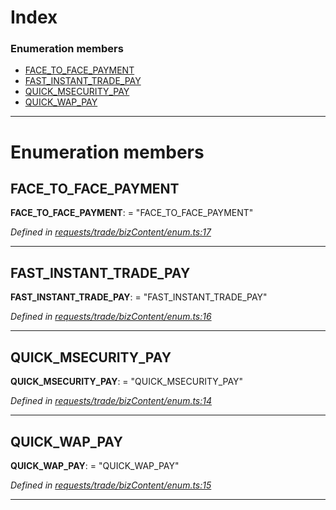 

# Index

### Enumeration members

* [FACE_TO_FACE_PAYMENT](_requests_trade_bizcontent_enum_.eproductcode.md#face_to_face_payment)
* [FAST_INSTANT_TRADE_PAY](_requests_trade_bizcontent_enum_.eproductcode.md#fast_instant_trade_pay)
* [QUICK_MSECURITY_PAY](_requests_trade_bizcontent_enum_.eproductcode.md#quick_msecurity_pay)
* [QUICK_WAP_PAY](_requests_trade_bizcontent_enum_.eproductcode.md#quick_wap_pay)

---

# Enumeration members

<a id="face_to_face_payment"></a>

##  FACE_TO_FACE_PAYMENT

**FACE_TO_FACE_PAYMENT**:  = "FACE_TO_FACE_PAYMENT"

*Defined in [requests/trade/bizContent/enum.ts:17](https://github.com/yc-node-typescript/alipay/blob/698a611/src/requests/trade/bizContent/enum.ts#L17)*

___
<a id="fast_instant_trade_pay"></a>

##  FAST_INSTANT_TRADE_PAY

**FAST_INSTANT_TRADE_PAY**:  = "FAST_INSTANT_TRADE_PAY"

*Defined in [requests/trade/bizContent/enum.ts:16](https://github.com/yc-node-typescript/alipay/blob/698a611/src/requests/trade/bizContent/enum.ts#L16)*

___
<a id="quick_msecurity_pay"></a>

##  QUICK_MSECURITY_PAY

**QUICK_MSECURITY_PAY**:  = "QUICK_MSECURITY_PAY"

*Defined in [requests/trade/bizContent/enum.ts:14](https://github.com/yc-node-typescript/alipay/blob/698a611/src/requests/trade/bizContent/enum.ts#L14)*

___
<a id="quick_wap_pay"></a>

##  QUICK_WAP_PAY

**QUICK_WAP_PAY**:  = "QUICK_WAP_PAY"

*Defined in [requests/trade/bizContent/enum.ts:15](https://github.com/yc-node-typescript/alipay/blob/698a611/src/requests/trade/bizContent/enum.ts#L15)*

___

